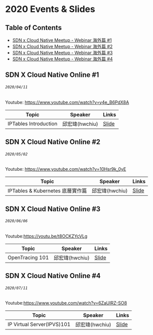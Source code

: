 # 2020 Events & Slides

## Table of Contents

- [SDN x Cloud Native Meetup - Webinar 海外篇 #1](#sdn-x-cloud-native-online-1)
- [SDN x Cloud Native Meetup - Webinar 海外篇 #2](#sdn-x-cloud-native-online-2)
- [SDN x Cloud Native Meetup - Webinar 海外篇 #3](#sdn-x-cloud-native-online-3)
- [SDN x Cloud Native Meetup - Webinar 海外篇 #4](#sdn-x-cloud-native-online-4)

## SDN X Cloud Native Online #1
###### `2020/04/11`
Youtube: https://www.youtube.com/watch?v=y4e_B6PdX8A

| Topic       | Speaker        | Links |
|-------------|----------------|--------------|
| IPTables Introduction | 邱宏瑋(hwchiu) | [Slide](https://www.slideshare.net/hongweiqiu/iptables-introduction) |

## SDN X Cloud Native Online #2
###### `2020/05/02`
Youtube: https://www.youtube.com/watch?v=10Hsr9k_0yE

| Topic       | Speaker        | Links |
|-------------|----------------|--------------|
| IPTables & Kubernetes 底層實作篇 | 邱宏瑋(hwchiu) | [Slide](https://www.slideshare.net/hongweiqiu/iptables-and-kubernetes) |

## SDN X Cloud Native Online #3
###### `2020/06/06`
Youtube:https://youtu.be/t8OCKZYcVLg 

| Topic       | Speaker        | Links |
|-------------|----------------|--------------|
| OpenTracing 101 |  邱宏瑋(hwchiu) | [Slide](https://www.slideshare.net/hongweiqiu/opentracing-101) |

## SDN X Cloud Native Online #4
###### `2020/07/11`
Youtube:https://www.youtube.com/watch?v=6ZaUIRZ-SO8

| Topic       | Speaker        | Links |
|-------------|----------------|--------------|
| IP Virtual Server(IPVS)101 |  邱宏瑋(hwchiu) | [Slide](https://www.slideshare.net/hongweiqiu/ip-virtual-serveripvs-101) |
